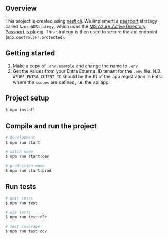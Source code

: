 ## Overview
This project is created using [nest cli](https://docs.nestjs.com/cli/overview). 
We implement a [passport](https://www.passportjs.org/) strategy called `AzureADStrategy`, which uses the [MS Azure Active Directory Passport.js plugin](https://www.passportjs.org/packages/passport-azure-ad/). This strategy is then used to secure the api endpoint (`app.controller.protected`). 

## Getting started
1. Make a copy of `.env.example` and change the name to `.env`
2. Get the values from your Entra External ID tenant for the `.env` file. N.B. `AZURE_ENTRA_CLIENT_ID` should be the ID of the app registration in Entra where the `scopes` are defined, i.e. the api app.

## Project setup

```bash
$ npm install
```

## Compile and run the project

```bash
# development
$ npm run start

# watch mode
$ npm run start:dev

# production mode
$ npm run start:prod
```

## Run tests

```bash
# unit tests
$ npm run test

# e2e tests
$ npm run test:e2e

# test coverage
$ npm run test:cov
```
